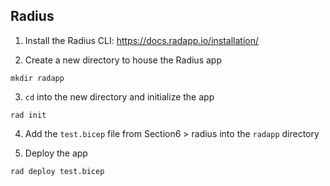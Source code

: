 ## Radius

1. Install the Radius CLI: https://docs.radapp.io/installation/

2. Create a new directory to house the Radius app
```
mkdir radapp
```

3. `cd` into the new directory and initialize the app
```
rad init
```

4. Add the `test.bicep` file from Section6 > radius into the `radapp` directory

5. Deploy the app
```
rad deploy test.bicep
```